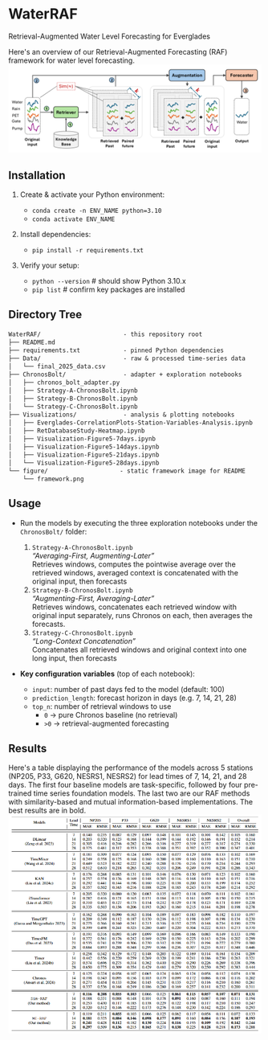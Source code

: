 # WaterRAF
Retrieval-Augmented Water Level Forecasting for Everglades

Here's an overview of our Retrieval-Augmented Forecasting (RAF) framework for water level forecasting. 
![WaterRAF Framework](figure/RAF-framework.png)

## Installation

1. Create & activate your Python environment:
    - `conda create -n ENV_NAME python=3.10`
    - `conda activate ENV_NAME`

2. Install dependencies:
    - `pip install -r requirements.txt`

3. Verify your setup:
    - `python --version`  # should show Python 3.10.x
    - `pip list`          # confirm key packages are installed
   
## Directory Tree
```text
WaterRAF/                       - this repository root
├── README.md                   
├── requirements.txt            - pinned Python dependencies
├── Data/                       - raw & processed time-series data
│   └── final_2025_data.csv
├── ChronosBolt/                - adapter + exploration notebooks
│   ├── chronos_bolt_adapter.py
│   ├── Strategy-A-ChronosBolt.ipynb
│   ├── Strategy-B-ChronosBolt.ipynb
│   └── Strategy-C-ChronosBolt.ipynb
├── Visualizations/             - analysis & plotting notebooks
│   ├── Everglades-CorrelationPlots-Station-Variables-Analysis.ipynb
│   ├── RetDatabaseStudy-Heatmap.ipynb
│   ├── Visualization-Figure5-7days.ipynb
│   ├── Visualization-Figure5-14days.ipynb
│   ├── Visualization-Figure5-21days.ipynb
│   └── Visualization-Figure5-28days.ipynb
└── figure/                    - static framework image for README
    └── framework.png
```

## Usage

- Run the models by executing the three exploration notebooks under the `ChronosBolt/` folder:
  1. `Strategy-A-ChronosBolt.ipynb`  
     _“Averaging-First, Augmenting-Later”_  
     Retrieves windows, computes the pointwise average over the retrieved windows, averaged context is concatenated with the original input, then forecasts
  2. `Strategy-B-ChronosBolt.ipynb`  
     _“Augmenting-First, Averaging-Later”_  
     Retrieves windows, concatenates each retrieved window with original input separately, runs Chronos on each, then averages the forecasts.
  3. `Strategy-C-ChronosBolt.ipynb`  
     _“Long-Context Concatenation”_  
     Concatenates all retrieved windows and original context into one long input, then forecasts 

- **Key configuration variables** (top of each notebook):
  - `input`: number of past days fed to the model (default: 100)  
  - `prediction_length`: forecast horizon in days (e.g. 7, 14, 21, 28)  
  - `top_n`: number of retrieval windows to use  
    - `0` → pure Chronos baseline (no retrieval)  
    - `>0` → retrieval-augmented forecasting  

## Results
Here's a table displaying the performance of the models across 5 stations (NP205, P33, G620, NESRS1, NESRS2) for lead times of 7, 14, 21, and 28 days. The
first four baseline models are task-specific, followed by four pre-trained time series foundation models. The last two are our RAF methods with similarity-based and mutual information-based implementations. The best results are in bold. 
![WaterRAF Framework](figure/main-results-RAF.png)
